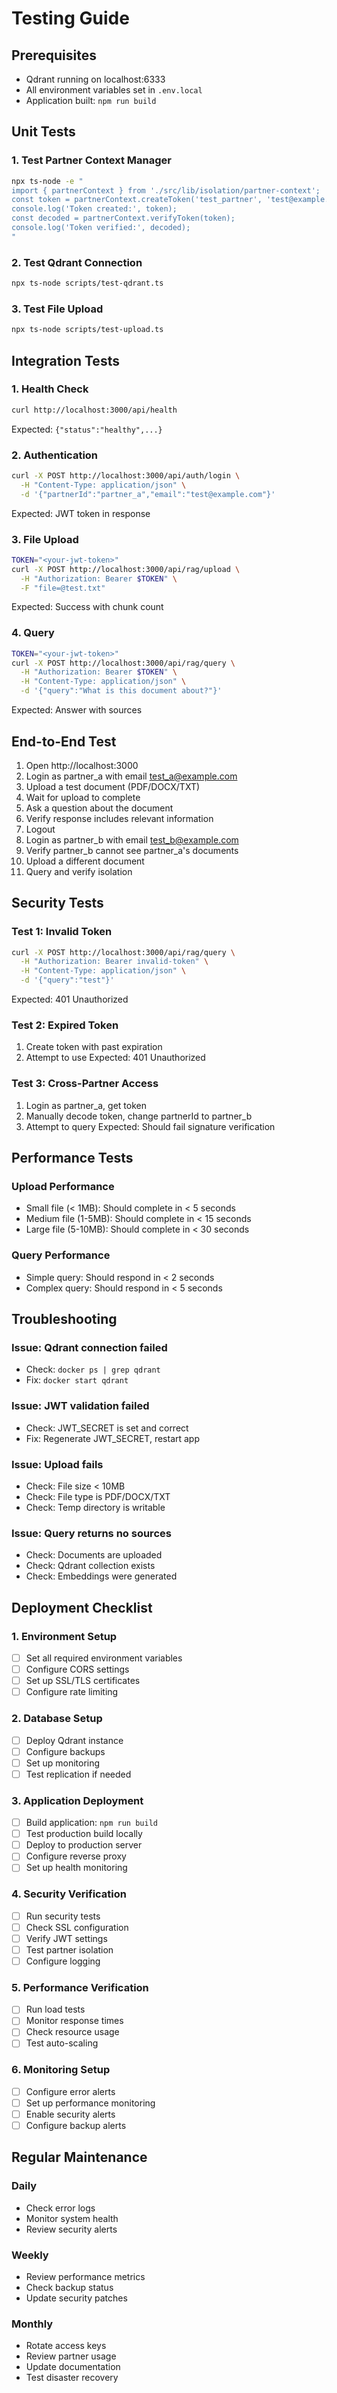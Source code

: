 # Testing Guide

## Prerequisites

- Qdrant running on localhost:6333
- All environment variables set in `.env.local`
- Application built: `npm run build`

## Unit Tests

### 1. Test Partner Context Manager
```bash
npx ts-node -e "
import { partnerContext } from './src/lib/isolation/partner-context';
const token = partnerContext.createToken('test_partner', 'test@example.com');
console.log('Token created:', token);
const decoded = partnerContext.verifyToken(token);
console.log('Token verified:', decoded);
"
```

### 2. Test Qdrant Connection
```bash
npx ts-node scripts/test-qdrant.ts
```

### 3. Test File Upload
```bash
npx ts-node scripts/test-upload.ts
```

## Integration Tests

### 1. Health Check
```bash
curl http://localhost:3000/api/health
```
Expected: `{"status":"healthy",...}`

### 2. Authentication
```bash
curl -X POST http://localhost:3000/api/auth/login \
  -H "Content-Type: application/json" \
  -d '{"partnerId":"partner_a","email":"test@example.com"}'
```
Expected: JWT token in response

### 3. File Upload
```bash
TOKEN="<your-jwt-token>"
curl -X POST http://localhost:3000/api/rag/upload \
  -H "Authorization: Bearer $TOKEN" \
  -F "file=@test.txt"
```
Expected: Success with chunk count

### 4. Query
```bash
TOKEN="<your-jwt-token>"
curl -X POST http://localhost:3000/api/rag/query \
  -H "Authorization: Bearer $TOKEN" \
  -H "Content-Type: application/json" \
  -d '{"query":"What is this document about?"}'
```
Expected: Answer with sources

## End-to-End Test

1. Open http://localhost:3000
2. Login as partner_a with email test_a@example.com
3. Upload a test document (PDF/DOCX/TXT)
4. Wait for upload to complete
5. Ask a question about the document
6. Verify response includes relevant information
7. Logout
8. Login as partner_b with email test_b@example.com
9. Verify partner_b cannot see partner_a's documents
10. Upload a different document
11. Query and verify isolation

## Security Tests

### Test 1: Invalid Token
```bash
curl -X POST http://localhost:3000/api/rag/query \
  -H "Authorization: Bearer invalid-token" \
  -H "Content-Type: application/json" \
  -d '{"query":"test"}'
```
Expected: 401 Unauthorized

### Test 2: Expired Token
1. Create token with past expiration
2. Attempt to use
Expected: 401 Unauthorized

### Test 3: Cross-Partner Access
1. Login as partner_a, get token
2. Manually decode token, change partnerId to partner_b
3. Attempt to query
Expected: Should fail signature verification

## Performance Tests

### Upload Performance
- Small file (< 1MB): Should complete in < 5 seconds
- Medium file (1-5MB): Should complete in < 15 seconds
- Large file (5-10MB): Should complete in < 30 seconds

### Query Performance
- Simple query: Should respond in < 2 seconds
- Complex query: Should respond in < 5 seconds

## Troubleshooting

### Issue: Qdrant connection failed
- Check: `docker ps | grep qdrant`
- Fix: `docker start qdrant`

### Issue: JWT validation failed
- Check: JWT_SECRET is set and correct
- Fix: Regenerate JWT_SECRET, restart app

### Issue: Upload fails
- Check: File size < 10MB
- Check: File type is PDF/DOCX/TXT
- Check: Temp directory is writable

### Issue: Query returns no sources
- Check: Documents are uploaded
- Check: Qdrant collection exists
- Check: Embeddings were generated

## Deployment Checklist

### 1. Environment Setup
- [ ] Set all required environment variables
- [ ] Configure CORS settings
- [ ] Set up SSL/TLS certificates
- [ ] Configure rate limiting

### 2. Database Setup
- [ ] Deploy Qdrant instance
- [ ] Configure backups
- [ ] Set up monitoring
- [ ] Test replication if needed

### 3. Application Deployment
- [ ] Build application: `npm run build`
- [ ] Test production build locally
- [ ] Deploy to production server
- [ ] Configure reverse proxy
- [ ] Set up health monitoring

### 4. Security Verification
- [ ] Run security tests
- [ ] Check SSL configuration
- [ ] Verify JWT settings
- [ ] Test partner isolation
- [ ] Configure logging

### 5. Performance Verification
- [ ] Run load tests
- [ ] Monitor response times
- [ ] Check resource usage
- [ ] Test auto-scaling

### 6. Monitoring Setup
- [ ] Configure error alerts
- [ ] Set up performance monitoring
- [ ] Enable security alerts
- [ ] Configure backup alerts

## Regular Maintenance

### Daily
- Check error logs
- Monitor system health
- Review security alerts

### Weekly
- Review performance metrics
- Check backup status
- Update security patches

### Monthly
- Rotate access keys
- Review partner usage
- Update documentation
- Test disaster recovery
